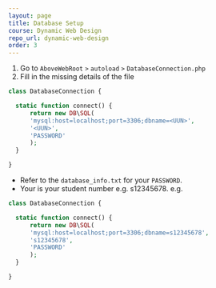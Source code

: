 ```yaml
---
layout: page
title: Database Setup
course: Dynamic Web Design
repo_url: dynamic-web-design
order: 3
---
```


1.  Go to `AboveWebRoot` `>` `autoload` `>` `DatabaseConnection.php`
2.  Fill in the missing details of the file

```php
class DatabaseConnection {

  static function connect() {
      return new DB\SQL(
      'mysql:host=localhost;port=3306;dbname=<UUN>',
      '<UUN>',
      'PASSWORD'
      );
  }

}
```

-   Refer to the `database_info.txt` for your `PASSWORD`.
-   Your <UUN> is your student number e.g. s12345678. e.g.

```php
class DatabaseConnection {

  static function connect() {
      return new DB\SQL(
      'mysql:host=localhost;port=3306;dbname=s12345678',
      's12345678',
      'PASSWORD'
      );
  }

}
```
